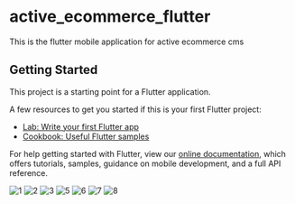 # active_ecommerce_flutter

This is the flutter mobile application for active ecommerce cms

## Getting Started

This project is a starting point for a Flutter application.

A few resources to get you started if this is your first Flutter project:

- [Lab: Write your first Flutter app](https://flutter.dev/docs/get-started/codelab)
- [Cookbook: Useful Flutter samples](https://flutter.dev/docs/cookbook)

For help getting started with Flutter, view our
[online documentation](https://flutter.dev/docs), which offers tutorials,
samples, guidance on mobile development, and a full API reference.



![1](https://github.com/VPATEL007/e-commerce/assets/92792941/75c6adf9-3565-41f0-8328-36a3feaf8439)
![2](https://github.com/VPATEL007/e-commerce/assets/92792941/e5560573-2c07-42a0-8d6b-12f82554f1b3)
![3](https://github.com/VPATEL007/e-commerce/assets/92792941/bec3282c-519c-452a-8ce1-80e214f3a6ea)
![5](https://github.com/VPATEL007/e-commerce/assets/92792941/53ee0086-13e5-4dce-8ec5-8e70f0bb4088)
![6](https://github.com/VPATEL007/e-commerce/assets/92792941/f1b8d056-4f3b-4db0-810b-c49732cf5f93)
![7](https://github.com/VPATEL007/e-commerce/assets/92792941/98c239e5-684d-45d6-b869-f5a7c34c3b93)
![8](https://github.com/VPATEL007/e-commerce/assets/92792941/ab466eae-3f17-43ab-b66f-80f34644392a)
